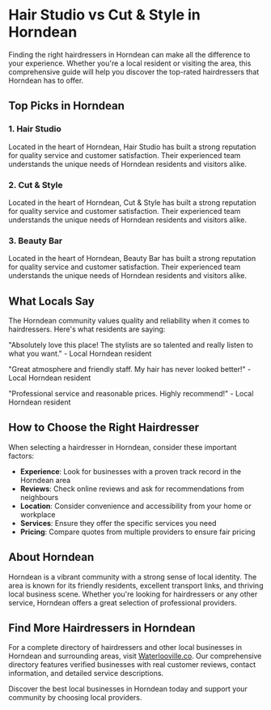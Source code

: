 # Hair Studio vs Cut & Style in Horndean

Finding the right hairdressers in Horndean can make all the difference to your experience. Whether you're a local resident or visiting the area, this comprehensive guide will help you discover the top-rated hairdressers that Horndean has to offer.

## Top Picks in Horndean

### 1. Hair Studio
Located in the heart of Horndean, Hair Studio has built a strong reputation for quality service and customer satisfaction. Their experienced team understands the unique needs of Horndean residents and visitors alike.

### 2. Cut & Style
Located in the heart of Horndean, Cut & Style has built a strong reputation for quality service and customer satisfaction. Their experienced team understands the unique needs of Horndean residents and visitors alike.

### 3. Beauty Bar
Located in the heart of Horndean, Beauty Bar has built a strong reputation for quality service and customer satisfaction. Their experienced team understands the unique needs of Horndean residents and visitors alike.

## What Locals Say

The Horndean community values quality and reliability when it comes to hairdressers. Here's what residents are saying:

"Absolutely love this place! The stylists are so talented and really listen to what you want." - Local Horndean resident

"Great atmosphere and friendly staff. My hair has never looked better!" - Local Horndean resident

"Professional service and reasonable prices. Highly recommend!" - Local Horndean resident

## How to Choose the Right Hairdresser

When selecting a hairdresser in Horndean, consider these important factors:

- **Experience**: Look for businesses with a proven track record in the Horndean area
- **Reviews**: Check online reviews and ask for recommendations from neighbours
- **Location**: Consider convenience and accessibility from your home or workplace
- **Services**: Ensure they offer the specific services you need
- **Pricing**: Compare quotes from multiple providers to ensure fair pricing

## About Horndean

Horndean is a vibrant community with a strong sense of local identity. The area is known for its friendly residents, excellent transport links, and thriving local business scene. Whether you're looking for hairdressers or any other service, Horndean offers a great selection of professional providers.

## Find More Hairdressers in Horndean

For a complete directory of hairdressers and other local businesses in Horndean and surrounding areas, visit [Waterlooville.co](https://waterlooville.co). Our comprehensive directory features verified businesses with real customer reviews, contact information, and detailed service descriptions.

Discover the best local businesses in Horndean today and support your community by choosing local providers.

